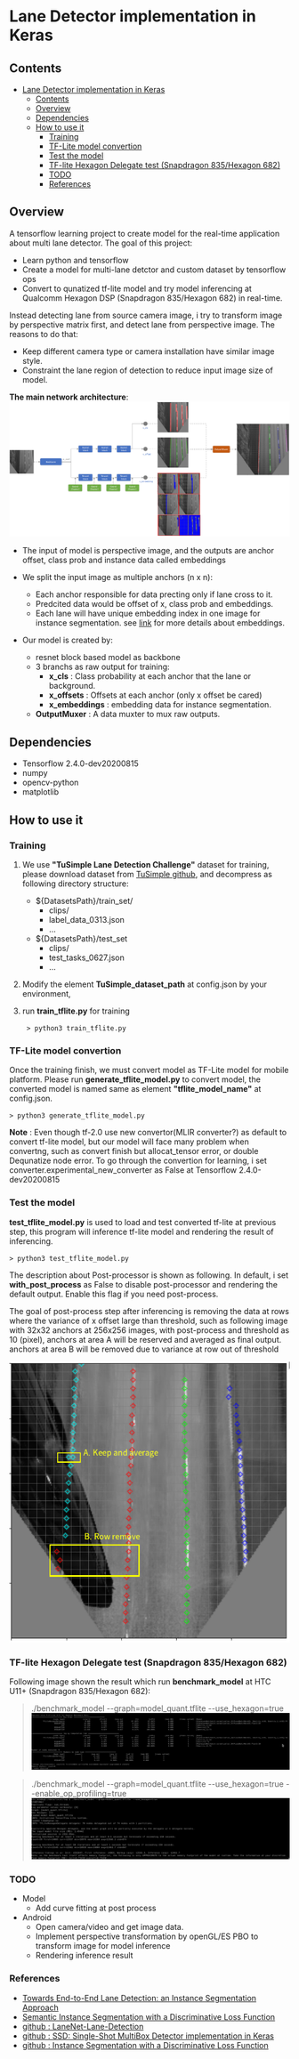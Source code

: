 # Lane Detector implementation in Keras

## Contents
- [Lane Detector implementation in Keras](#lane-detector-implementation-in-keras)
  - [Contents](#contents)
  - [Overview](#overview)
  - [Dependencies](#dependencies)
  - [How to use it](#how-to-use-it)
    - [Training](#training)
    - [TF-Lite model convertion](#tf-lite-model-convertion)
    - [Test the model](#test-the-model)
    - [TF-lite Hexagon Delegate test (Snapdragon 835/Hexagon 682)](#tf-lite-hexagon-delegate-test-snapdragon-835hexagon-682)
    - [TODO](#todo)
    - [References](#references)


## Overview
A tensorflow learning project to create model for the real-time application about multi lane detector.
The goal of this project:
- Learn python and tensorflow
- Create a model for multi-lane detctor and custom dataset by tensorflow ops
- Convert to qunatized tf-lite model and try model inferencing at Qualcomm Hexagon DSP (Snapdragon 835/Hexagon 682) in real-time.

Instead detecting lane from source camera image, i try to transform image by perspective matrix first, and detect lane from perspective image.
The reasons to do that:
- Keep different camera type or camera installation have similar image style.
- Constraint the lane region of detection to reduce input image size of model.

<b>The main network architecture</b>:
![](images/model_arch.png) 

- The input of model is perspective image, and the outputs are anchor offset, class prob and instance data called embeddings
- We split the input image as multiple anchors (n x n):
  - Each anchor responsible for data precting only if lane cross to it.
  - Predcited data would be offset of x, class prob and embeddings.
  - Each lane will have unique embedding index in one image for instance segmentation. see [link](https://arxiv.org/abs/1708.02551) for more details about  embeddings.

- Our model is created by:
  -  resnet block based model as backbone
  -  3 branchs as raw output for training:
     - <b>x_cls</b> : Class probability at each anchor that the lane or background.
     - <b>x_offsets</b> :  Offsets at each anchor (only x offset be cared)
     - <b>x_embeddings</b> : embedding data for instance segmentation.
  - <b>OutputMuxer</b> : A data muxter to mux raw outputs.

## Dependencies
- Tensorflow 2.4.0-dev20200815
- numpy
- opencv-python
- matplotlib

## How to use it

### Training
1. We use <b>"TuSimple Lane Detection Challenge"</b> dataset for training, please download dataset from [TuSimple github](https://github.com/TuSimple/tusimple-benchmark/tree/master/doc/lane_detection), and decompress as following directory structure:
     - ${DatasetsPath}/train_set/
       - clips/
       - label_data_0313.json
       - ...
     - ${DatasetsPath}/test_set
       - clips/
       - test_tasks_0627.json
       - ...

2. Modify the element <b>TuSimple_dataset_path</b> at config.json by your environment, 
3. run <b>train_tflite.py</b> for training

        > python3 train_tflite.py

### TF-Lite model convertion
Once the training finish, we must convert model as TF-Lite model for mobile platform. Please run <b>generate_tflite_model.py</b> to convert model, the converted model is named same as element <b>"tflite_model_name"</b> at config.json.

    > python3 generate_tflite_model.py

<b>Note</b> : Even though tf-2.0 use new convertor(MLIR converter?) as default to convert tf-lite model, but our model will face many problem when convertng, such as convert finish but allocat_tensor error, or double Dequnatize node error. To go through the convertion for learning, i set converter.experimental_new_converter as False at Tensorflow 2.4.0-dev20200815


### Test the model
<b>test_tflite_model.py</b> is used to load and test converted tf-lite at previous step, this program will inference tf-lite model and rendering the result of inferencing.

    > python3 test_tflite_model.py

The description about Post-processor is shown as following. In default, i set <b>with_post_process</b> as False to disable post-processor and rendering the default output. Enable this flag if you need post-process.

The goal of post-process step after inferencing is removing the data at rows where the variance of x offset large than threshold, such as following image with 32x32 anchors at 256x256 images, with post-process and threshold as 10 (pixel), anchors at area A will be reserved and averaged as final output. anchors at area B will be removed due to variance at row out of threshold


![](images/post_process_at_test.png) 


### TF-lite Hexagon Delegate test (Snapdragon 835/Hexagon 682)
Following image shown the result which run <b>benchmark_model</b> at HTC U11+ (Snapdragon 835/Hexagon 682):
> ./benchmark_model --graph=model_quant.tflite  --use_hexagon=true
![](images/benchmark_model_with_op_profiling.png) 

> ./benchmark_model --graph=model_quant.tflite  --use_hexagon=true --enable_op_profiling=true
![](images/benchmark_model.png) 


### TODO
- Model
  - Add curve fitting at post process
- Android
  - Open camera/video and get image data.
  - Implement perspective transformation by openGL/ES PBO to transform image for model inference
  - Rendering inference result



### References
- [Towards End-to-End Lane Detection: an Instance Segmentation Approach](https://arxiv.org/abs/1802.05591)
- [Semantic Instance Segmentation with a Discriminative Loss Function](https://arxiv.org/abs/1708.02551)
- [github : LaneNet-Lane-Detection](https://github.com/MaybeShewill-CV/lanenet-lane-detection)
- [github : SSD: Single-Shot MultiBox Detector implementation in Keras](https://github.com/pierluigiferrari/ssd_keras#overview)
- [github : Instance Segmentation with a Discriminative Loss Function](https://github.com/hq-jiang/instance-segmentation-with-discriminative-loss-tensorflow)



